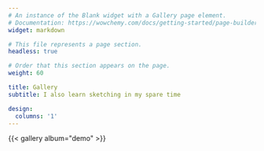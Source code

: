 ```yaml
---
# An instance of the Blank widget with a Gallery page element.
# Documentation: https://wowchemy.com/docs/getting-started/page-builder/
widget: markdown

# This file represents a page section.
headless: true

# Order that this section appears on the page.
weight: 60

title: Gallery
subtitle: I also learn sketching in my spare time

design:
  columns: '1'
---
```


{{< gallery album="demo" >}}
